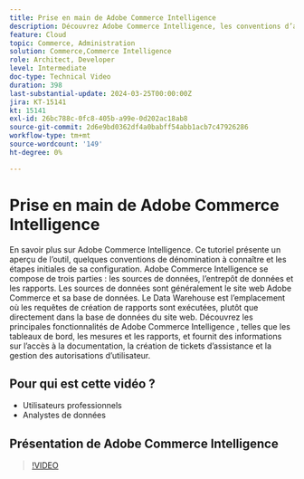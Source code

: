 ```yaml
---
title: Prise en main de Adobe Commerce Intelligence
description: Découvrez Adobe Commerce Intelligence, les conventions d’affectation des noms, l’intégration des données, la configuration initiale du tableau de bord, les sources de données, l’entrepôt de données, la création de rapports et la gestion des utilisateurs.
feature: Cloud
topic: Commerce, Administration
solution: Commerce,Commerce Intelligence
role: Architect, Developer
level: Intermediate
doc-type: Technical Video
duration: 398
last-substantial-update: 2024-03-25T00:00:00Z
jira: KT-15141
kt: 15141
exl-id: 26bc788c-0fc8-405b-a99e-0d202ac18ab8
source-git-commit: 2d6e9bd0362df4a0babff54abb1acb7c47926286
workflow-type: tm+mt
source-wordcount: '149'
ht-degree: 0%

---
```


# Prise en main de Adobe Commerce Intelligence

En savoir plus sur Adobe Commerce Intelligence. Ce tutoriel présente un aperçu de l’outil, quelques conventions de dénomination à connaître et les étapes initiales de sa configuration. Adobe Commerce Intelligence se compose de trois parties : les sources de données, l’entrepôt de données et les rapports. &#x200B;Les sources de données sont généralement le site web Adobe Commerce et sa base de données. &#x200B;Le Data Warehouse est l’emplacement où les requêtes de création de rapports sont exécutées, plutôt que directement dans la base de données du site web. &#x200B;Découvrez les principales fonctionnalités de Adobe Commerce Intelligence &#x200B;, telles que les tableaux de bord, les mesures et les rapports, et fournit des informations sur l’accès à la documentation, la création de tickets d’assistance et la gestion des autorisations d’utilisateur.

## Pour qui est cette vidéo ?

- Utilisateurs professionnels
- Analystes de données

## Présentation de Adobe Commerce Intelligence

>[!VIDEO](https://video.tv.adobe.com/v/3428024?learn=on)
